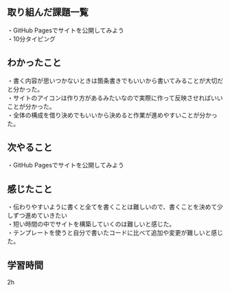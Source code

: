 ## 取り組んだ課題一覧
・GitHub Pagesでサイトを公開してみよう
<br>・10分タイピング

## わかったこと
・書く内容が思いつかないときは箇条書きでもいいから書いてみることが大切だと分かった。
<br>・サイトのアイコンは作り方があるみたいなので実際に作って反映させればいいことが分かった。
<br>・全体の構成を借り決めでもいいから決めると作業が進めやすいことが分かった。

## 次やること
・GitHub Pagesでサイトを公開してみよう

## 感じたこと
・伝わりやすいように書くと全てを書くことは難しいので、書くことを決めて少しずつ進めていきたい
<br>・短い時間の中でサイトを構築していくのは難しいと感じた。
<br>・テンプレートを使うと自分で書いたコードに比べて追加や変更が難しいと感じた。

## 学習時間
2h
